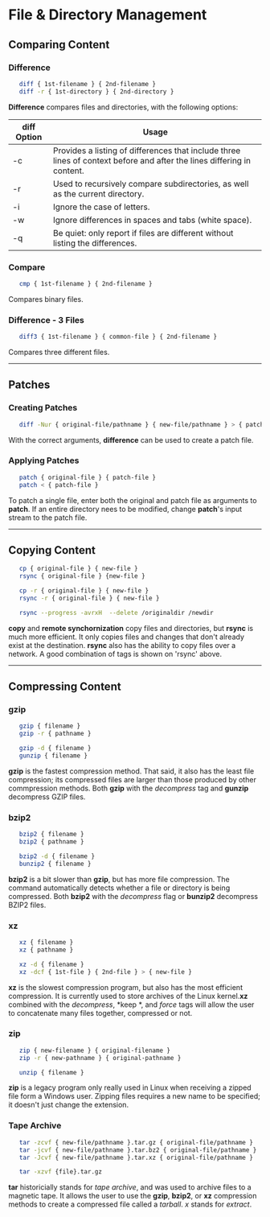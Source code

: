 # File & Directory Management

## Comparing Content

### Difference

```bash
   diff { 1st-filename } { 2nd-filename }
   diff -r { 1st-directory } { 2nd-directory }
```

**Difference** compares files and directories, with the following options:

| diff Option | Usage |
| ----------- | ----- |
| -c          | Provides a listing of differences that include three lines of context before and after the lines differing in content. |
| -r          | Used to recursively compare subdirectories, as well as the current directory. |
| -i          | Ignore the case of letters. |
| -w          | Ignore differences in spaces and tabs (white space). |
| -q          | Be quiet: only report if files are different without listing the differences. |

### Compare

```bash
   cmp { 1st-filename } { 2nd-filename }
```

Compares binary files.

### Difference - 3 Files

```bash
   diff3 { 1st-filename } { common-file } { 2nd-filename }
```

Compares three different files.

- - - - -

## Patches

### Creating Patches

```bash
   diff -Nur { original-file/pathname } { new-file/pathname } > { patch-file }
```

With the correct arguments, **difference** can be used to create a patch file.

### Applying Patches

```bash
   patch { original-file } { patch-file }
   patch < { patch-file }
```

To patch a single file, enter both the original and patch file as arguments to **patch**. If an entire directory nees to be modified, change **patch**'s input stream to the patch file.

- - - - -

## Copying Content

```bash
   cp { original-file } { new-file }
   rsync { original-file } {new-file }

   cp -r { original-file } { new-file }
   rsync -r { original-file } { new-file }

   rsync --progress -avrxH  --delete /originaldir /newdir
```

**copy** and **remote synchornization** copy files and directories, but **rsync** is much more efficient. It only copies files and changes that don't already exist at the destination. **rsync** also has the ability to copy files over a network. A good combination of tags is shown on 'rsync' above.

- - - - -

## Compressing Content

### gzip

```bash
   gzip { filename }
   gzip -r { pathname }

   gzip -d { filename }
   gunzip { filename }
```

**gzip** is the fastest compression method. That said, it also has the least file compression; its compressed files are larger than those produced by other commpression methods. Both **gzip** with the *decompress* tag and **gunzip** decompress GZIP files.

### bzip2

```bash
   bzip2 { filename }
   bzip2 { pathname }

   bzip2 -d { filename }
   bunzip2 { filename }
```

**bzip2** is a bit slower than **gzip**, but has more file compression. The command automatically detects whether a file or directory is being compressed. Both **bzip2** with the *decompress* flag or **bunzip2** decompress BZIP2 files.

### xz

```bash
   xz { filename }
   xz { pathname }

   xz -d { filename }
   xz -dcf { 1st-file } { 2nd-file } > { new-file }
```

**xz** is the slowest compression program, but also has the most efficient compression. It is currently used to store archives of the Linux kernel.**xz** combined with the *decompress*, *keep *, and *force* tags will allow the user to concatenate many files together, compressed or not.

### zip

```bash
   zip { new-filename } { original-filename }
   zip -r { new-pathname } { original-pathname }

   unzip { filename }
```

**zip** is a legacy program only really used in Linux when receiving a zipped file form a Windows user. Zipping files requires a new name to be specified; it doesn't just change the extension.

### Tape Archive

```bash
   tar -zcvf { new-file/pathname }.tar.gz { original-file/pathname }
   tar -jcvf { new-file/pathname }.tar.bz2 { original-file/pathname }
   tar -Jcvf { new-file/pathname }.tar.xz { original-file/pathname }

   tar -xzvf {file}.tar.gz
```

**tar** historicially stands for *tape archive*, and was used to archive files to a magnetic tape. It allows the user to use the **gzip**, **bzip2**, or **xz** compression methods to create a compressed file called a *tarball*. *x* stands for *extract*.